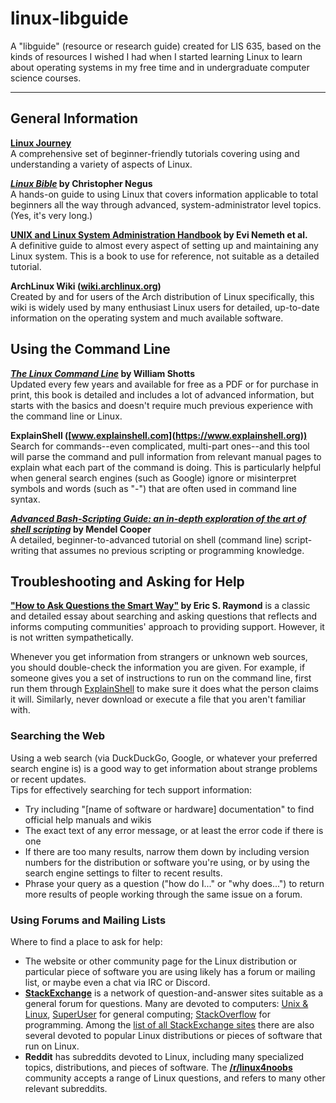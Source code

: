 # linux-libguide
A "libguide" (resource or research guide) created for LIS 635, based on the kinds of resources I wished I had when I started learning Linux to learn about operating systems in my free time and in undergraduate computer science courses.
* * *
## General Information
**[Linux Journey](https://linuxjourney.com/)**  
A comprehensive set of beginner-friendly tutorials covering using and understanding a variety of aspects of Linux.

**[_Linux Bible_](https://www.wiley.com/en-us/Linux+Bible,+10th+Edition-p-9781119578888) by Christopher Negus**  
A hands-on guide to using Linux that covers information applicable to total beginners all the way through advanced, system-administrator level topics. (Yes, it's very long.)

**[UNIX and Linux System Administration Handbook](https://www.pearson.com/us/higher-education/program/Nemeth-UNIX-and-Linux-System-Administration-Handbook-5th-Edition/PGM143215.html?tab=contents) by Evi Nemeth et al.**  
A definitive guide to almost every aspect of setting up and maintaining any Linux system. This is a book to use for reference, not suitable as a detailed tutorial.

**ArchLinux Wiki ([wiki.archlinux.org](https://wiki.archlinux.org))**  
Created by and for users of the Arch distribution of Linux specifically, this wiki is widely used by many enthusiast Linux users for detailed, up-to-date information on the operating system and much available software.

## Using the Command Line
**[_The Linux Command Line_](https://linuxcommand.org/tlcl.php) by William Shotts**  
Updated every few years and available for free as a PDF or for purchase in print, this book is detailed and includes a lot of advanced information, but starts with the basics and doesn't require much previous experience with the command line or Linux.

**ExplainShell ([www.explainshell.com](https://www.explainshell.org))**  
Search for commands--even complicated, multi-part ones--and this tool will parse the command and pull information from relevant manual pages to explain what each part of the command is doing. This is particularly helpful when general search engines (such as Google) ignore or misinterpret symbols and words (such as "-") that are often used in command line syntax.

**[_Advanced Bash-Scripting Guide: an in-depth exploration of the art of shell scripting_](https://tldp.org/LDP/abs/html/index.html) by Mendel Cooper**  
A detailed, beginner-to-advanced tutorial on shell (command line) script-writing that assumes no previous scripting or programming knowledge. 

## Troubleshooting and Asking for Help
**["How to Ask Questions the Smart Way"](http://catb.org/~esr/faqs/smart-questions.html) by Eric S. Raymond** is a classic and detailed essay about searching and asking questions that reflects and informs computing communities' approach to providing support. However, it is not written sympathetically.

Whenever you get information from strangers or unknown web sources, you should double-check the information you are given. For example, if someone gives you a set of instructions to run on the command line, first run them through [ExplainShell](https://www.explainshell.com) to make sure it does what the person claims it will. Similarly, never download or execute a file that you aren't familiar with.

### Searching the Web
Using a web search (via DuckDuckGo, Google, or whatever your preferred search engine is) is a good way to get information about strange problems or recent updates.  
Tips for effectively searching for tech support information:
* Try including "[name of software or hardware] documentation" to find  official help manuals and wikis
* The exact text of any error message, or at least the error code if there is one
* If there are too many results, narrow them down by including version numbers for the distribution or software you're using, or by using the search engine settings to filter to recent results.
* Phrase your query as a question ("how do I..." or "why does...") to return more results of people working through the same issue on a forum.  

### Using Forums and Mailing Lists

Where to find a place to ask for help:
* The website or other community page for the Linux distribution or particular piece of software you are using likely has a forum or mailing list, or maybe even a chat via IRC or Discord.
* **[StackExchange](https://stackexchange.com/)** is a network of question-and-answer sites suitable as a general forum for questions. Many are devoted to computers: [Unix & Linux](https://unix.stackexchange.com/), [SuperUser](https://superuser.com/) for general computing; [StackOverflow](https://stackoverflow.com/) for programming. Among the [list of all StackExchange sites](https://stackexchange.com/sites#) there are also several devoted to popular Linux distributions or pieces of software that run on Linux.
* **Reddit** has subreddits devoted to Linux, including many specialized topics, distributions, and pieces of software. The **[/r/linux4noobs](https://www.reddit.com/r/linux4noobs/)** community accepts a range of Linux questions, and refers to many other relevant subreddits.


